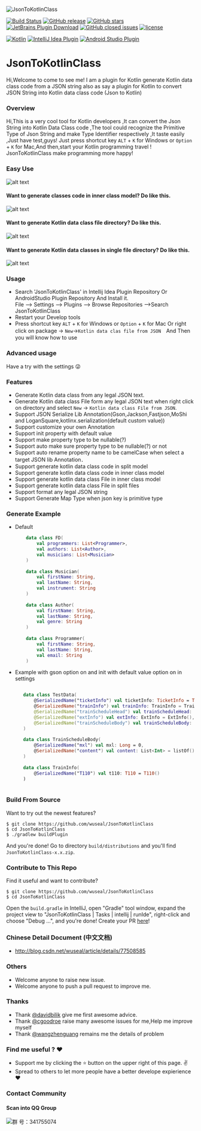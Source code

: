 ![JsonToKotlinClass](https://github.com/wuseal/JsonToKotlinClass/blob/master/title.png)

[![Build Status](https://travis-ci.org/wuseal/JsonToKotlinClass.svg?branch=master)](https://travis-ci.org/wuseal/JsonToKotlinClass)
[![GitHub release](https://img.shields.io/github/release/wuseal/JsonToKotlinClass.svg?style=flat)](https://github.com/wuseal/JsonToKotlinClass/releases)
[![GitHub stars](https://img.shields.io/github/stars/wuseal/JsonToKotlinClass.svg?style=social&label=Stars&style=plastic)](https://github.com/wuseal/JsonToKotlinClass/stargazers)
[![JetBrains Plugin Download](https://img.shields.io/jetbrains/plugin/d/9960-json-to-kotlin-class-jsontokotlinclass-.svg)](https://plugins.jetbrains.com/plugin/9960-jsontokotlinclass)
[![GitHub closed issues](https://img.shields.io/github/issues-closed/wuseal/JsonToKotlinClass.svg)](https://github.com/wuseal/JsonToKotlinClass/issues?q=is%3Aissue+is%3Aclosed)
[![license](https://img.shields.io/github/license/wuseal/JsonToKotlinClass.svg)](https://github.com/wuseal/JsonToKotlinClass/blob/master/LICENSE)

[![Kotlin](https://img.shields.io/badge/%20language-Kotlin-red.svg)](https://kotlinlang.org/)
[![IntelliJ Idea Plugin](https://img.shields.io/badge/plugin-IntelliJ%20%20Idea-blue.svg)](https://plugins.jetbrains.com/plugin/9960-jsontokotlinclass)
[![Android Studio Plugin](https://img.shields.io/badge/plugin-AndroidStudio-green.svg)](https://plugins.jetbrains.com/plugin/9960-jsontokotlinclass)

# JsonToKotlinClass

Hi,Welcome to come to see me!
I am a plugin for Kotlin generate Kotlin data class code from a JSON string
also as say a plugin for Kotlin to convert JSON String into Kotlin data class code (Json to Kotlin)

### Overview
Hi,This is a very cool tool for Kotlin developers ,It can convert the Json String into Kotlin Data Class code ,The tool could recognize the Primitive Type of Json String and make Type Identifier respectively ,It taste easily ,Just have test,guys! Just press shortcut key `ALT` + `K` for Windows or `Option` + `K` for Mac,And then,start your Kotlin programming travel ! JsonToKotlinClass make programming more happy!

### Easy Use
![alt text](https://plugins.jetbrains.com/files/9960/screenshot_18032.png)

#### Want to generate classes code in inner class model? Do like this.
![alt text](https://plugins.jetbrains.com/files/9960/screenshot_18031.png)

#### Want to generate Kotlin data class file directory? Do like this.
![alt text](https://plugins.jetbrains.com/files/9960/screenshot_18030.png)

#### Want to generate Kotlin data classes in single file directory? Do like this.
![alt text](https://plugins.jetbrains.com/files/9960/screenshot_18029.png)

### Usage
* Search 'JsonToKotlinClass' in Intellij Idea Plugin Repository Or AndroidStudio Plugin Repository And Install it.</br>
    File --> Settings --> Plugins --> Browse Repositories -->Search JsonToKotlinClass
* Restart your Develop tools 
* Press shortcut key `ALT` + `K` for Windows or `Option` + `K` for Mac Or right click on package -> `New`->`Kotlin data clas file from JSON`　And Then you will know how to use

### Advanced usage
Have a try with the settings :stuck_out_tongue_winking_eye:
### Features
* Generate Kotlin data class from any legal JSON text.
* Generate Kotlin data class File form any legal JSON text when right click on directory and select `New` -> `Kotlin data class File from JSON`.
* Support JSON Serialize Lib Annotation(Gson,Jackson,Fastjson,MoShi and LoganSquare,kotlinx.serialization(default custom value))
* Support customize your own Annotation
* Support init property with default value
* Support make property type to be nullable(?)
* Support auto make sure property type to be nullable(?) or not 
* Support auto rename property name to be camelCase when select a target JSON lib Annotation．
* Support generate kotlin data class code in split model
* Support generate kotlin data class code in inner class model
* Support generate kotlin data class File in inner class model 
* Support generate kotlin data class File in split files 
* Support format any legal JSON string
* Support Generate Map Type when json key is primitive type

### Generate Example 
* Default

    ```kotlin
        data class FD(
            val programmers: List<Programmer>,
            val authors: List<Author>,
            val musicians: List<Musician>
        )
        
        data class Musician(
            val firstName: String, 
            val lastName: String, 
            val instrument: String 
        )
        
        data class Author(
            val firstName: String, 
            val lastName: String, 
            val genre: String 
        )
        
        data class Programmer(
            val firstName: String, 
            val lastName: String, 
            val email: String 
        )

    ```
* Example with gson option on and init with default value option on in settings

    ```kotlin
    
       data class TestData(
           @SerializedName("ticketInfo") val ticketInfo: TicketInfo = TicketInfo(),
           @SerializedName("trainInfo") val trainInfo: TrainInfo = TrainInfo(),
           @SerializedName("trainScheduleHead") val trainScheduleHead: List<String> = listOf(),
           @SerializedName("extInfo") val extInfo: ExtInfo = ExtInfo(),
           @SerializedName("trainScheduleBody") val trainScheduleBody: List<TrainScheduleBody> = listOf()
       )
       
       data class TrainScheduleBody(
           @SerializedName("mxl") val mxl: Long = 0, 
           @SerializedName("content") val content: List<Int> = listOf()
       )
       
       data class TrainInfo(
           @SerializedName("T110") val t110: T110 = T110()
       )
     
  
    ```

### Build From Source

Want to try out the newest features?

```shell
$ git clone https://github.com/wuseal/JsonToKotlinClass
$ cd JsonToKotlinClass
$ ./gradlew buildPlugin
```

And you're done! Go to directory `build/distributions` and you'll find `JsonToKotlinClass-x.x.zip`.

### Contribute to This Repo

Find it useful and want to contribute?

```shell
$ git clone https://github.com/wuseal/JsonToKotlinClass
$ cd JsonToKotlinClass
```

Open the `build.gradle` in IntelliJ, open "Gradle" tool window, expand the project view to "JsonToKotlinClass | Tasks | intellij | runIde", right-click and choose "Debug ...", and you're done! Create your PR [here](https://github.com/wuseal/JsonToKotlinClass/pulls)!

### Chinese Detail Document (中文文档)
* http://blog.csdn.net/wuseal/article/details/77508585

### Others
* Welcome anyone to raise new issue.
* Welcome anyone to push a pull request to improve me.

### Thanks
* Thank [@davidbilik](https://github.com/davidbilik) give me first awesome advice.
* Thank [@cgoodroe](https://github.com/cgoodroe) raise many awesome issues for me,Help me improve myself
* Thank [@wangzhenguang](https://github.com/wangzhenguang) remains me the details of problem

### Find me useful ? :heart:
* Support me by clicking the :star: button on the upper right of this page. :v:
* Spread to others to let more people have a better develope expierience :heart:

### Contact Community
#### Scan into QQ Group
![群   号：341755074](https://user-images.githubusercontent.com/9211902/40884090-f447ac5e-673f-11e8-963d-08705f70b918.png)
